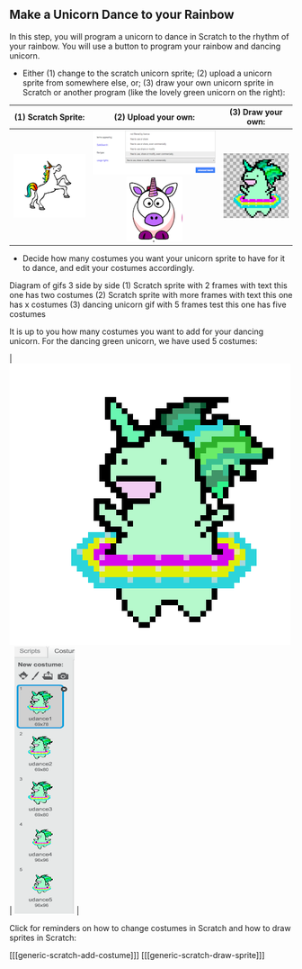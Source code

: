 ## Make a Unicorn Dance to your Rainbow

In this step, you will program a unicorn to dance in Scratch to the rhythm of your rainbow.
You will use a button to program your rainbow and dancing unicorn.

+ Either (1) change to the scratch unicorn sprite; (2) upload a unicorn sprite from somewhere else, or; (3) draw your own unicorn sprite in Scratch or another program (like the lovely green unicorn on the right):

| (1) Scratch Sprite:                          | (2) Upload your own:                         | (3) Draw your own:                           |
| :------------------------------------------: | :------------------------------------------: | :------------------------------------------: |
| ![Scratch Unicorn](images/scratchunicorn.png)| ![Advanced Search](images/advancedsearch.png)![Web Unicorn](images/webunicorn.png)| ![Draw Unicorn](images/drawunicorn.png)|



+ Decide how many costumes you want your unicorn sprite to have for it to dance, and edit your costumes accordingly.

Diagram of gifs 3 side by side (1) Scratch sprite with 2 frames with text this one has two costumes (2) Scratch sprite with more frames with text this one has x costumes (3) dancing unicorn gif with 5 frames test this one has five costumes

It is up to you how many costumes you want to add for your dancing unicorn. For the dancing green unicorn, we have used 5 costumes:

|   ![Dancing Unicorn Gif](images/dancingunicorn.gif)   |    ![Five Costumes](images/fivecostumes.png)   |

Click for reminders on how to change costumes in Scratch and how to draw sprites in Scratch:

[[[generic-scratch-add-costume]]]
[[[generic-scratch-draw-sprite]]]
